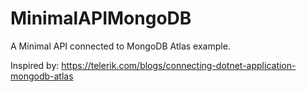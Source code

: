 # MinimalAPIMongoDB
A Minimal API connected to MongoDB Atlas example. 

Inspired by:
https://telerik.com/blogs/connecting-dotnet-application-mongodb-atlas
